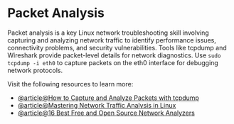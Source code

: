 # Packet Analysis

Packet analysis is a key Linux network troubleshooting skill involving capturing and analyzing network traffic to identify performance issues, connectivity problems, and security vulnerabilities. Tools like tcpdump and Wireshark provide packet-level details for network diagnostics. Use `sudo tcpdump -i eth0` to capture packets on the eth0 interface for debugging network protocols.

Visit the following resources to learn more:

- [@article@How to Capture and Analyze Packets with tcpdump](https://www.debian.org/doc/manuals/apt-guide/index.en.html)
- [@article@Mastering Network Traffic Analysis in Linux](https://en.ittrip.xyz/linux/linux-network-analysis)
- [@article@16 Best Free and Open Source Network Analyzers](https://www.linuxlinks.com/best-free-open-source-network-analyzers/)